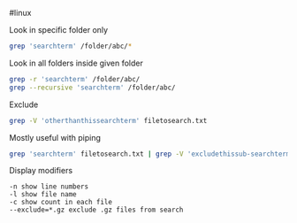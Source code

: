 #linux 

Look in specific folder only
```bash
grep 'searchterm' /folder/abc/*
```

Look in all folders inside given folder
```bash
grep -r 'searchterm' /folder/abc/
grep --recursive 'searchterm' /folder/abc/
```
Exclude
```bash
grep -V 'otherthanthissearchterm' filetosearch.txt
```
Mostly useful with piping
```bash
grep 'searchterm' filetosearch.txt | grep -V 'excludethissub-searchterm' | grep -V 'excludefurther'
```
Display modifiers
```
-n show line numbers
-l show file name
-c show count in each file
--exclude=*.gz exclude .gz files from search
```